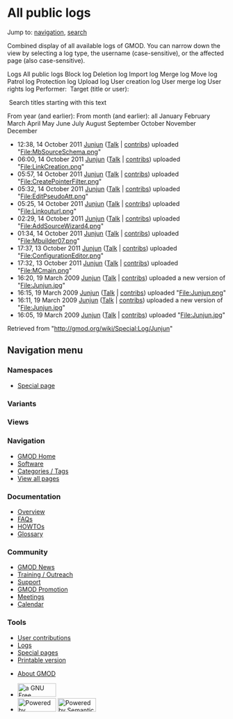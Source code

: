 <div id="mw-page-base" class="noprint">

</div>

<div id="mw-head-base" class="noprint">

</div>

<div id="content" class="mw-body" role="main">

<span id="top"></span>

<div id="mw-js-message" style="display:none;">

</div>



# <span dir="auto">All public logs</span>

<div id="bodyContent">

<div id="contentSub">

</div>

<div id="jump-to-nav" class="mw-jump">

Jump to: [navigation](#mw-navigation), [search](#p-search)

</div>

<div id="mw-content-text">

Combined display of all available logs of GMOD. You can narrow down the
view by selecting a log type, the username (case-sensitive), or the
affected page (also case-sensitive).

Logs All public logs Block log Deletion log Import log Merge log Move
log Patrol log Protection log Upload log User creation log User merge
log User rights log <span style="white-space: nowrap">Performer: </span>
<span style="white-space: nowrap">Target (title or user): </span>

 Search titles starting with this text

From year (and earlier): From month (and earlier): all January February
March April May June July August September October November December

- 12:38, 14 October 2011 <a href="/wiki/User:Junjun" class="mw-userlink"
  title="User:Junjun">Junjun</a> <span class="mw-usertoollinks">(<a
  href="/mediawiki/index.php?title=User_talk:Junjun&amp;action=edit&amp;redlink=1"
  class="new" title="User talk:Junjun (page does not exist)">Talk</a> \|
  [contribs](/wiki/Special:Contributions/Junjun "Special:Contributions/Junjun"))</span>
  uploaded
  "[File:MbSourceSchema.png](/wiki/File:MbSourceSchema.png "File:MbSourceSchema.png")"
- 06:00, 14 October 2011 <a href="/wiki/User:Junjun" class="mw-userlink"
  title="User:Junjun">Junjun</a> <span class="mw-usertoollinks">(<a
  href="/mediawiki/index.php?title=User_talk:Junjun&amp;action=edit&amp;redlink=1"
  class="new" title="User talk:Junjun (page does not exist)">Talk</a> \|
  [contribs](/wiki/Special:Contributions/Junjun "Special:Contributions/Junjun"))</span>
  uploaded
  "[File:LinkCreation.png](/wiki/File:LinkCreation.png "File:LinkCreation.png")"
- 05:57, 14 October 2011 <a href="/wiki/User:Junjun" class="mw-userlink"
  title="User:Junjun">Junjun</a> <span class="mw-usertoollinks">(<a
  href="/mediawiki/index.php?title=User_talk:Junjun&amp;action=edit&amp;redlink=1"
  class="new" title="User talk:Junjun (page does not exist)">Talk</a> \|
  [contribs](/wiki/Special:Contributions/Junjun "Special:Contributions/Junjun"))</span>
  uploaded
  "[File:CreatePointerFilter.png](/wiki/File:CreatePointerFilter.png "File:CreatePointerFilter.png")"
- 05:32, 14 October 2011 <a href="/wiki/User:Junjun" class="mw-userlink"
  title="User:Junjun">Junjun</a> <span class="mw-usertoollinks">(<a
  href="/mediawiki/index.php?title=User_talk:Junjun&amp;action=edit&amp;redlink=1"
  class="new" title="User talk:Junjun (page does not exist)">Talk</a> \|
  [contribs](/wiki/Special:Contributions/Junjun "Special:Contributions/Junjun"))</span>
  uploaded
  "[File:EditPseudoAtt.png](/wiki/File:EditPseudoAtt.png "File:EditPseudoAtt.png")"
- 05:25, 14 October 2011 <a href="/wiki/User:Junjun" class="mw-userlink"
  title="User:Junjun">Junjun</a> <span class="mw-usertoollinks">(<a
  href="/mediawiki/index.php?title=User_talk:Junjun&amp;action=edit&amp;redlink=1"
  class="new" title="User talk:Junjun (page does not exist)">Talk</a> \|
  [contribs](/wiki/Special:Contributions/Junjun "Special:Contributions/Junjun"))</span>
  uploaded
  "[File:Linkouturl.png](/wiki/File:Linkouturl.png "File:Linkouturl.png")"
- 02:29, 14 October 2011 <a href="/wiki/User:Junjun" class="mw-userlink"
  title="User:Junjun">Junjun</a> <span class="mw-usertoollinks">(<a
  href="/mediawiki/index.php?title=User_talk:Junjun&amp;action=edit&amp;redlink=1"
  class="new" title="User talk:Junjun (page does not exist)">Talk</a> \|
  [contribs](/wiki/Special:Contributions/Junjun "Special:Contributions/Junjun"))</span>
  uploaded
  "[File:AddSourceWizard4.png](/wiki/File:AddSourceWizard4.png "File:AddSourceWizard4.png")"
- 01:34, 14 October 2011 <a href="/wiki/User:Junjun" class="mw-userlink"
  title="User:Junjun">Junjun</a> <span class="mw-usertoollinks">(<a
  href="/mediawiki/index.php?title=User_talk:Junjun&amp;action=edit&amp;redlink=1"
  class="new" title="User talk:Junjun (page does not exist)">Talk</a> \|
  [contribs](/wiki/Special:Contributions/Junjun "Special:Contributions/Junjun"))</span>
  uploaded
  "[File:Mbuilder07.png](/wiki/File:Mbuilder07.png "File:Mbuilder07.png")"
- 17:37, 13 October 2011 <a href="/wiki/User:Junjun" class="mw-userlink"
  title="User:Junjun">Junjun</a> <span class="mw-usertoollinks">(<a
  href="/mediawiki/index.php?title=User_talk:Junjun&amp;action=edit&amp;redlink=1"
  class="new" title="User talk:Junjun (page does not exist)">Talk</a> \|
  [contribs](/wiki/Special:Contributions/Junjun "Special:Contributions/Junjun"))</span>
  uploaded
  "[File:ConfigurationEditor.png](/wiki/File:ConfigurationEditor.png "File:ConfigurationEditor.png")"
- 17:32, 13 October 2011 <a href="/wiki/User:Junjun" class="mw-userlink"
  title="User:Junjun">Junjun</a> <span class="mw-usertoollinks">(<a
  href="/mediawiki/index.php?title=User_talk:Junjun&amp;action=edit&amp;redlink=1"
  class="new" title="User talk:Junjun (page does not exist)">Talk</a> \|
  [contribs](/wiki/Special:Contributions/Junjun "Special:Contributions/Junjun"))</span>
  uploaded "[File:MCmain.png](/wiki/File:MCmain.png "File:MCmain.png")"
- 16:20, 19 March 2009 <a href="/wiki/User:Junjun" class="mw-userlink"
  title="User:Junjun">Junjun</a> <span class="mw-usertoollinks">(<a
  href="/mediawiki/index.php?title=User_talk:Junjun&amp;action=edit&amp;redlink=1"
  class="new" title="User talk:Junjun (page does not exist)">Talk</a> \|
  [contribs](/wiki/Special:Contributions/Junjun "Special:Contributions/Junjun"))</span>
  uploaded a new version of
  "[File:Junjun.jpg](/wiki/File:Junjun.jpg "File:Junjun.jpg")"
- 16:15, 19 March 2009 <a href="/wiki/User:Junjun" class="mw-userlink"
  title="User:Junjun">Junjun</a> <span class="mw-usertoollinks">(<a
  href="/mediawiki/index.php?title=User_talk:Junjun&amp;action=edit&amp;redlink=1"
  class="new" title="User talk:Junjun (page does not exist)">Talk</a> \|
  [contribs](/wiki/Special:Contributions/Junjun "Special:Contributions/Junjun"))</span>
  uploaded "[File:Junjun.png](/wiki/File:Junjun.png "File:Junjun.png")"
- 16:11, 19 March 2009 <a href="/wiki/User:Junjun" class="mw-userlink"
  title="User:Junjun">Junjun</a> <span class="mw-usertoollinks">(<a
  href="/mediawiki/index.php?title=User_talk:Junjun&amp;action=edit&amp;redlink=1"
  class="new" title="User talk:Junjun (page does not exist)">Talk</a> \|
  [contribs](/wiki/Special:Contributions/Junjun "Special:Contributions/Junjun"))</span>
  uploaded a new version of
  "[File:Junjun.jpg](/wiki/File:Junjun.jpg "File:Junjun.jpg")"
- 16:05, 19 March 2009 <a href="/wiki/User:Junjun" class="mw-userlink"
  title="User:Junjun">Junjun</a> <span class="mw-usertoollinks">(<a
  href="/mediawiki/index.php?title=User_talk:Junjun&amp;action=edit&amp;redlink=1"
  class="new" title="User talk:Junjun (page does not exist)">Talk</a> \|
  [contribs](/wiki/Special:Contributions/Junjun "Special:Contributions/Junjun"))</span>
  uploaded "[File:Junjun.jpg](/wiki/File:Junjun.jpg "File:Junjun.jpg")"

</div>

<div class="printfooter">

Retrieved from "<http://gmod.org/wiki/Special:Log/Junjun>"

</div>

<div id="catlinks" class="catlinks catlinks-allhidden">

</div>

<div class="visualClear">

</div>

</div>

</div>

<div id="mw-navigation">

## Navigation menu

<div id="mw-head">



<div id="left-navigation">

<div id="p-namespaces" class="vectorTabs" role="navigation"
aria-labelledby="p-namespaces-label">

### Namespaces

- <span id="ca-nstab-special">[Special
  page](/wiki/Special:Log/Junjun "This is a special page, you cannot edit the page itself")</span>

</div>

<div id="p-variants" class="vectorMenu emptyPortlet" role="navigation"
aria-labelledby="p-variants-label">

### 

### Variants[](#)

<div class="menu">

</div>

</div>

</div>

<div id="right-navigation">

<div id="p-views" class="vectorTabs emptyPortlet" role="navigation"
aria-labelledby="p-views-label">

### Views

</div>



</div>



</div>

</div>

</div>

<div id="mw-panel">

<div id="p-logo" role="banner">

<a href="/wiki/Main_Page"
style="background-image: url(http://gmod.org/images/GMOD-cogs.png);"
title="Visit the main page"></a>

</div>

<div id="p-Navigation" class="portal" role="navigation"
aria-labelledby="p-Navigation-label">

### Navigation

<div class="body">

- <span id="n-GMOD-Home">[GMOD Home](/wiki/Main_Page)</span>
- <span id="n-Software">[Software](/wiki/GMOD_Components)</span>
- <span id="n-Categories-.2F-Tags">[Categories /
  Tags](/wiki/Categories)</span>
- <span id="n-View-all-pages">[View all
  pages](/wiki/Special:AllPages)</span>

</div>

</div>

<div id="p-Documentation" class="portal" role="navigation"
aria-labelledby="p-Documentation-label">

### Documentation

<div class="body">

- <span id="n-Overview">[Overview](/wiki/Overview)</span>
- <span id="n-FAQs">[FAQs](/wiki/Category:FAQ)</span>
- <span id="n-HOWTOs">[HOWTOs](/wiki/Category:HOWTO)</span>
- <span id="n-Glossary">[Glossary](/wiki/Glossary)</span>

</div>

</div>

<div id="p-Community" class="portal" role="navigation"
aria-labelledby="p-Community-label">

### Community

<div class="body">

- <span id="n-GMOD-News">[GMOD News](/wiki/GMOD_News)</span>
- <span id="n-Training-.2F-Outreach">[Training /
  Outreach](/wiki/Training_and_Outreach)</span>
- <span id="n-Support">[Support](/wiki/Support)</span>
- <span id="n-GMOD-Promotion">[GMOD
  Promotion](/wiki/GMOD_Promotion)</span>
- <span id="n-Meetings">[Meetings](/wiki/Meetings)</span>
- <span id="n-Calendar">[Calendar](/wiki/Calendar)</span>

</div>

</div>

<div id="p-tb" class="portal" role="navigation"
aria-labelledby="p-tb-label">

### Tools

<div class="body">

- <span id="t-contributions">[User
  contributions](/wiki/Special:Contributions/Junjun "A list of contributions of this user")</span>
- <span id="t-log">[Logs](/wiki/Special:Log/Junjun)</span>
- <span id="t-specialpages"><a href="/wiki/Special:SpecialPages" accesskey="q"
  title="A list of all special pages [q]">Special pages</a></span>
- <span id="t-print"><a
  href="/mediawiki/index.php?title=Special:Log/Junjun&amp;printable=yes"
  rel="alternate" accesskey="p"
  title="Printable version of this page [p]">Printable version</a></span>

</div>

</div>

</div>

</div>

<div id="footer" role="contentinfo">

- <span id="footer-places-about">[About
  GMOD](/wiki/GMOD:About "GMOD:About")</span>

<!-- -->

- <span id="footer-copyrightico">[<img src="http://www.gnu.org/graphics/gfdl-logo-small.png" width="88"
  height="31" alt="a GNU Free Documentation License" />](http://www.gnu.org/licenses/fdl-1.3.html)</span>
- <span id="footer-poweredbyico">[<img src="/mediawiki/skins/common/images/poweredby_mediawiki_88x31.png"
  width="88" height="31" alt="Powered by MediaWiki" />](//www.mediawiki.org/)
  [<img
  src="/mediawiki/extensions/SemanticMediaWiki/includes/../resources/images/smw_button.png"
  width="88" height="31" alt="Powered by Semantic MediaWiki" />](https://www.semantic-mediawiki.org/wiki/Semantic_MediaWiki)</span>

<div style="clear:both">

</div>

</div>
